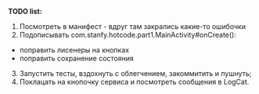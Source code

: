 **TODO list:**

1. Посмотреть в манифест - вдруг там закрались какие-то ошибочки
2. Подописывать com.stanfy.hotcode.part1.MainActivity#onCreate():
  * поправить лисенеры на кнопках
  * поправить сохранение состояния
3. Запустить тесты, вздохнуть с облегчением, закоммитить и пушнуть;
4. Поклацать на кнопочку сервиса и посмотреть сообщения в LogCat.
